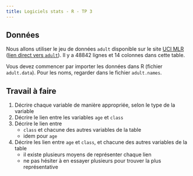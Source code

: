 ```yaml
---
title: Logiciels stats - R - TP 3
---
```


## Données

Nous allons utiliser le jeu de données `adult` disponible sur le site [UCI MLR](https://archive.ics.uci.edu/ml/) ([lien direct vers `adult`](https://archive.ics.uci.edu/ml/datasets/Adult)). Il y a 48842 lignes et 14 colonnes dans cette table.

Vous devez commencer par importer les données dans R (fichier `adult.data`). Pour les noms, regarder dans le fichier `adult.names`.

## Travail à faire

1. Décrire chaque variable de manière appropriée, selon le type de la variable
2. Décrire le lien entre les variables `age` et `class`
3. Décrire le lien entre 
	- `class` et chacune des autres variables de la table
	- idem pour `age`
4. Décrire les lien entre `age` et `class`, et chacune des autres variables de la table
	- il existe plusieurs moyens de représenter chaque lien
	- ne pas hésiter à en essayer plusieurs pour trouver la plus représentative
